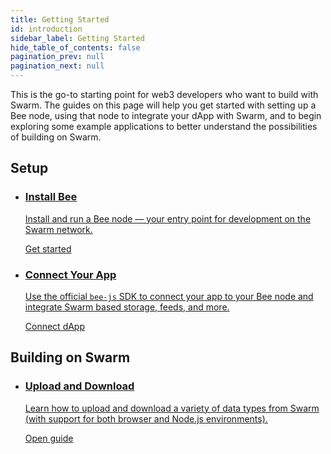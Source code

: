 ```yaml
---
title: Getting Started
id: introduction
sidebar_label: Getting Started
hide_table_of_contents: false
pagination_prev: null
pagination_next: null
---
```



 This is the go-to starting point for web3 developers who want to build with Swarm. The guides on this page will help you get started with setting up a Bee node, using that node to integrate your dApp with Swarm, and to begin exploring some example applications to better understand the possibilities of building on Swarm.

## Setup

<div class="hub-wrap">
 <div class="container">
    <ul class="hub-grid">
      <li class="hub-card">
        <a class="hub-card__link" href="/docs/bee/installation/quick-start">
          <h3 class="hub-card__title">Install Bee</h3>
          <p class="hub-card__desc">
            Install and run a Bee node — your entry point for development on the Swarm network.
          </p>
          <span class="hub-card__cta">Get started</span>
        </a>
      </li>
      <li class="hub-card">
        <a class="hub-card__link" target="_blank" href="https://bee-js.ethswarm.org/docs/getting-started/#installation">
          <h3 class="hub-card__title">Connect Your App</h3>
          <p class="hub-card__desc">
            Use the official <code>bee-js</code> SDK to connect your app to your Bee node and integrate Swarm based storage, feeds, and more.
          </p>
          <span class="hub-card__cta">Connect dApp</span>
        </a>
      </li>
    </ul>
  </div>

</div>

## Building on Swarm

<div class="hub-wrap">
  <div class="container">
    <ul class="hub-grid">
      <li class="hub-card">
        <a class="hub-card__link" href="/docs/develop/access-the-swarm/upload-and-download">
          <h3 class="hub-card__title">Upload and Download</h3>
          <p class="hub-card__desc">
            Learn how to upload and download a variety of data types from Swarm (with support for both browser and Node.js environments).
          </p>
          <span class="hub-card__cta">Open guide</span>
        </a>
      </li>
      <!--
      <li class="hub-card">
        <a class="hub-card__link" href="/docs/develop/access-the-swarm/host-your-website">
          <h3 class="hub-card__title">Host a Webpage</h3>
          <p class="hub-card__desc">
            Upload your webpage to Swarm to make it accessible to anyone with a Bee node, and optionally set up ENS for a human-readable URL.
          </p>
          <span class="hub-card__cta">Open guide</span>
        </a>
      </li>
      <li class="hub-card">
        <a class="hub-card__link" href="/docs/develop/access-the-swarm/updatable-content">
          <h3 class="hub-card__title">Publish Updatable Content</h3>
          <p class="hub-card__desc">
            Learn how to host dynamic content on Swarm which can change over time such as a blog or personal website.
          </p>
          <span class="hub-card__cta">Open guide</span>
        </a>
      </li>
      <li class="hub-card">
        <a class="hub-card__link" href="/docs/develop/access-the-swarm/act">
          <h3 class="hub-card__title">Add Access Control</h3>
          <p class="hub-card__desc">
            Control who is able to view your uploaded content, such as a list of paid newsletter or blog subscribers.
          </p>
          <span class="hub-card__cta">Open guide</span>
        </a>
      </li>
      <li class="hub-card">
        <a class="hub-card__link" href="/docs/develop/access-the-swarm/messaging">
          <h3 class="hub-card__title">Messaging on Swarm</h3>
          <p class="hub-card__desc">
            Learn how to integrate Swarm-based messaging into your app — with support for both real-time messaging use cases and private encrypted messaging.
          </p>
          <span class="hub-card__cta">Open guide</span>
        </a>
      </li>
      -->
    </ul>
  </div>
</div>
